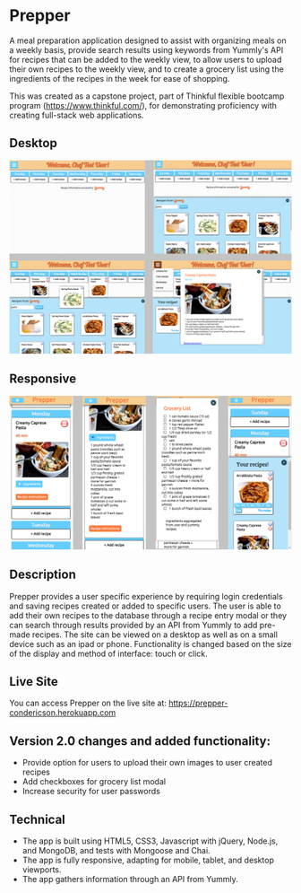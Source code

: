 # Prepper

A meal preparation application designed to assist with organizing meals on a weekly basis, provide search results using keywords from Yummly's API for recipes that can be added to the weekly view, to allow users to upload their own recipes to the weekly view, and to create a grocery list using the ingredients of the recipes in the week for ease of shopping.

This was created as a capstone project, part of Thinkful flexible bootcamp program (https://www.thinkful.com/), for demonstrating proficiency with creating full-stack web applications.

## Desktop

![Screenshots](https://github.com/condericson/mealprepapp/blob/master/readme_images/desktop.png)

## Responsive

![Screenshots](https://github.com/condericson/mealprepapp/blob/master/readme_images/responsive.png)


## Description
Prepper provides a user specific experience by requiring login credentials and saving recipes created or added to specific users. The user is able to add their own recipes to the database through a recipe entry modal or they can search through results provided by an API from Yummly to add pre-made recipes. The site can be viewed on a desktop as well as on a small device such as an ipad or phone. Functionality is changed based on the size of the display and method of interface: touch or click.

## Live Site
You can access Prepper on the live site at: https://prepper-condericson.herokuapp.com


## Version 2.0 changes and added functionality:
* Provide option for users to upload their own images to user created recipes
* Add checkboxes for grocery list modal
* Increase security for user passwords


## Technical
* The app is built using HTML5, CSS3, Javascript with jQuery, Node.js, and MongoDB, and tests with Mongoose and Chai.
* The app is fully responsive, adapting for mobile, tablet, and desktop viewports.
* The app gathers information through an API from Yummly.